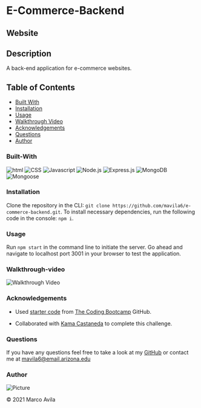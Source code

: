 # E-Commerce-Backend

## Website



## Description

A back-end application for e-commerce websites.

## Table of Contents

- [Built With](#built-with)
- [Installation](#installation)
- [Usage](#usage)
- [Walkthrough Video](#walkthrough-video)
- [Acknowledgements](#acknowledgements)
- [Questions](#questions)
- [Author](#author)

### Built-With

![html](https://img.shields.io/badge/HTML-red.svg)
![CSS](https://img.shields.io/badge/CSS-blue.svg)
![Javascript](https://img.shields.io/badge/JavaScript-brightgreen.svg)
![Node.js](https://img.shields.io/badge/Node.js-blueviolet.svg)
![Express.js](https://img.shields.io/badge/Express.js-ff69b4.svg)
![MongoDB](https://img.shields.io/badge/MongoDB-green.svg)
![Mongoose](https://img.shields.io/badge/Mongoose-purple.svg)

### Installation

Clone the repository in the CLI: `git clone https://github.com/mavila6/e-commerce-backend.git`. To install necessary dependencies, run the following code in the console: `npm i`.

### Usage

Run `npm start` in the command line to initiate the server. Go ahead and navigate to localhost port 3001 in your browser to test the application.

### Walkthrough-video

![Walkthrough Video](d)
### Acknowledgements

- Used [starter code](https://github.com/coding-boot-camp/fantastic-umbrella/tree/main/Develop) from [The Coding Bootcamp](https://github.com/coding-boot-camp) GitHub.

- Collaborated with [Kama Castaneda](https://github.com/kamacasta) to complete this challenge.

### Questions

If you have any questions feel free to take a look at my [GitHub](https://github.com/mavila6) or contact me at mavila6@email.arizona.edu

### Author

![Picture](https://github.com/mavila6.png?size=100)

&copy; 2021 Marco Avila
